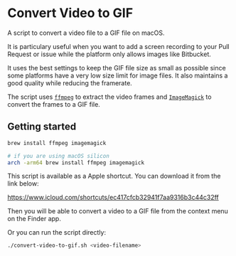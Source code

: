 # Convert Video to GIF

A script to convert a video file to a GIF file on macOS.

It is particulary useful when you want to add a screen recording to your Pull Request or issue while the platform only allows images like Bitbucket.

It uses the best settings to keep the GIF file size as small as possible since some platforms have a very low size limit for image files. It also maintains a good quality while reducing the framerate.

The script uses [`ffmpeg`](https://ffmpeg.org/) to extract the video frames and [`ImageMagick`](https://imagemagick.org/) to convert the frames to a GIF file.

## Getting started

```bash
brew install ffmpeg imagemagick

# if you are using macOS silicon
arch -arm64 brew install ffmpeg imagemagick
```

This script is available as a Apple shortcut. You can download it from the link below:

https://www.icloud.com/shortcuts/ec417cfcb32941f7aa9316b3c44c32ff

Then you will be able to convert a video to a GIF file from the context menu on the Finder app.

Or you can run the script directly:

```bash
./convert-video-to-gif.sh <video-filename>
```

